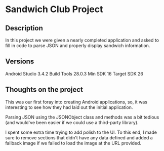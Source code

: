# Sandwich Club Project

## Description
In this project we were given a nearly completed application and asked to fill
in code to parse JSON and properly display sandwich information.

## Versions
Android Studio 3.4.2
Build Tools 28.0.3
Min SDK 16
Target SDK 26

## Thoughts on the project
This was our first foray into creating Android applications, so, it was
interesting to see how they had laid out the initial application.

Parsing JSON using the JSONObject class and methods was a bit tedious (and
would've been easier if we could use a third-party library).

I spent some extra time trying to add polish to the UI. To this end, I made sure
to remove sections that didn't have any data defined and added a fallback image
if we failed to load the image at the URL provided.
